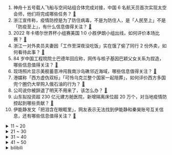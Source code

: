 1. 神舟十五号载人飞船与空间站组合体完成对接，中国 6 名航天员首次实现太空会师，他们将完成哪些任务？ [:link:](https://www.zhihu.com/question/569319581)
2. 浙江宣传称，疫情防控是为了防住病毒，不是为防住人，是「人民至上」不是「防疫至上」，有什么信息值得关注？ [:link:](https://www.zhihu.com/question/569569027)
3. 2022 年卡塔尔世界杯小组赛美国 1:0 小胜伊朗小组出线，如何评价本场比赛？ [:link:](https://www.zhihu.com/question/569606338)
4. 浙江一对外卖员夫妻因「工作至深夜没吃饭」实在饿了偷了同行 2 份外卖，如何看待此事？ [:link:](https://www.zhihu.com/question/569522986)
5. 84 岁中国工程院院士巴德年回应称，网传与核子基因巴颖父女关系为捏造，哪些信息值得关注？ [:link:](https://www.zhihu.com/question/569421596)
6. 现场照片显示美舰蓄意冲闯我南沙岛礁邻近海域，哪些信息值得关注？ [:link:](https://www.zhihu.com/question/569580830)
7. 港媒称「西方虚伪双标」「可怜乌克兰整个国家一起陪葬」，如何评价西方多国兜个圈仍大举购入俄石油的行为？ [:link:](https://www.zhihu.com/question/569580914)
8. 公司说你被辞退了明天不用来了，该怎么办？ [:link:](https://www.zhihu.com/question/555496006)
9. 山东拟投资超 230 亿元建方舱医院，新增隔离床位超 20 万个，对当地疫情防控起到哪些贡献？ [:link:](https://www.zhihu.com/question/569601624)
10. 伊能静发文「把泪含在眼眶里」，网友表示无法找到伊能静和秦昊账号互关信息，还有哪些信息值得关注？ [:link:](https://www.zhihu.com/question/569570801)
<details>
<summary>11 ~ 20</summary>

11. 为什么在二次元发源地的日本，日本社会也会歧视二次元爱好者? [:link:](https://www.zhihu.com/question/565018986)
12. 外交部驳斥「BBC 记者在上海被打」，赵立坚反问「为何每次都是 BBC 在现场出问题」,如何看待此事？ [:link:](https://www.zhihu.com/question/569592214)
13. 国家卫健委表示「对于出具虚假检测报告等行为，坚决依法依规严肃处理，决不姑息」，还有哪些信息值得关注？ [:link:](https://www.zhihu.com/question/569563745)
14. 两天内已经有 6 大银行向 17 家房企提供了超 1.37万亿 的授信额度，房地产要复苏了吗？ [:link:](https://www.zhihu.com/question/569027556)
15. 卡塔尔队三战全败出局创下世界杯东道主最差战绩，如何评价他们在 2022 世界杯上的表现？ [:link:](https://www.zhihu.com/question/569641416)
16. 孩子大二了，还要给生活费吗？为什么？ [:link:](https://www.zhihu.com/question/566918826)
17. 县域经济榜单出炉， 42 地 GDP 超千亿，义乌人均收入超 8.6 万元，还有哪些信息值得关注？ [:link:](https://www.zhihu.com/question/569540417)
18. 各视频平台对于剧集「热度」计算体系不同，媒体评「缺乏公信力，自说自话」，什么样的剧称得上「爆剧」？ [:link:](https://www.zhihu.com/question/569549725)
19. 女子回应卖饼 12 年给弟弟买房买车，如何评价她的行为？ [:link:](https://www.zhihu.com/question/569144990)
20. 2022 年卡塔尔世界杯小组赛拉什福德梅开二度，英格兰 3:0 轻取威尔士，如何评价本场比赛？ [:link:](https://www.zhihu.com/question/569606212)
</details>
<details>
<summary>21 ~ 30</summary>

21. 国务院联防联控机制发布会表示「要精准判定风险区域，封控管理要快封快解、应解尽解」，哪些信息值得关注？ [:link:](https://www.zhihu.com/question/569559663)
22. 如何看待美官员爆料称「俄乌冲突期间，美方曾主动给俄方打过一次军事热线」？这透露了哪些信息？ [:link:](https://www.zhihu.com/question/569530524)
23. 2022 年卡塔尔世界杯上有哪些老将令人印象深刻？ [:link:](https://www.zhihu.com/question/569554766)
24. C919 大型客机获颁生产许可证，15 名飞行员获 C919 型别资质，具有怎样的意义？未来前景如何？ [:link:](https://www.zhihu.com/question/569589901)
25. 送礼有什么潜规则？ [:link:](https://www.zhihu.com/question/560307445)
26. 你会接受平庸的自己吗? [:link:](https://www.zhihu.com/question/569525907)
27. 为什么朋友圈很少晒四年级以上的娃？ [:link:](https://www.zhihu.com/question/462953490)
28. 《西游记》中孙悟空 500 年前可以大闹天宫，为何脱困后被各种坐骑童子「血虐」？ [:link:](https://www.zhihu.com/question/559524217)
29. 为什么足球比赛容易爆冷？而篮球比赛不容易爆冷？ [:link:](https://www.zhihu.com/question/568136397)
30. 如何看待胡锡进建议「各地不要继续大规模建方舱医院，省下的钱用于增加正规医院的床位」？可能带来哪些影响？ [:link:](https://www.zhihu.com/question/569548867)
</details>
<details>
<summary>31 ~ 40</summary>

31. 联防联控发布加强老年人新冠病毒疫苗接种工作方案，要「加快提升80岁以上人群接种率」，哪些信息值得关注？ [:link:](https://www.zhihu.com/question/569557902)
32. 因泄漏超 5 亿用户资料，Meta 被欧洲监管机构罚款 2.65 亿欧元，哪些信息值得关注？ [:link:](https://www.zhihu.com/question/569518037)
33. 9岁女童因不爱学习被妈妈丢高铁站冷静，如何看待这种行为？ [:link:](https://www.zhihu.com/question/569168573)
34. 长大以后，你又爱上了哪些新的美食？ [:link:](https://www.zhihu.com/question/569155404)
35. 「核子基因」核酸检测 7 亿次，为发展代理与网贷合作，背后股权交叉关系复杂，哪些信息值得关注？ [:link:](https://www.zhihu.com/question/569717372)
36. 未来的人看我们当今量子力学会不会像我们看古代「金木水火土」一样可笑？ [:link:](https://www.zhihu.com/question/569216318)
37. 全国多地发布核酸筛查不必全员参与，「应检尽检」也可有例外，透露了哪些信息？ [:link:](https://www.zhihu.com/question/569535300)
38. 11 月 29 日 A 股三大指数高开高走，房地产板块掀涨停潮，哪些信息值得关注？ [:link:](https://www.zhihu.com/question/569556185)
39. 如何评价Faker与T1续约至2025年？ [:link:](https://www.zhihu.com/question/569388212)
40. 2022 年卡塔尔世界杯小组赛荷兰 2:0 卡塔尔，以小组第一出线，如何评价本场比赛？ [:link:](https://www.zhihu.com/question/569606087)
</details>
<details>
<summary>41 ~ 50</summary>

41. 男子图书馆给陌生女孩放不雅视频，被呵斥后回怼「你心理素质太差」，如何看待此事件？ [:link:](https://www.zhihu.com/question/569329038)
42. 如何看待天涯论坛一度无法访问？关联风险 1883 条，留给天涯的时间还有多久？你有哪些关于它的记忆？ [:link:](https://www.zhihu.com/question/569336958)
43. 神舟十五号发射场夜间最低气温降至 -20℃，为何选在这个时间发射？火箭发射对气象条件有哪些要求？ [:link:](https://www.zhihu.com/question/569403190)
44. 乌鲁木齐对低收入、无收入等群众给予 300 元一次性生活救助，哪些信息值得关注？ [:link:](https://www.zhihu.com/question/569539629)
45. 2022 年卡塔尔世界杯小组赛塞内加尔 2:1 险胜厄瓜多尔力压对手出线，如何评价本场比赛？ [:link:](https://www.zhihu.com/question/569606147)
46. 神舟十五号发射后，空间站将实现首次两艘载人船停靠，将起到哪些作用？ [:link:](https://www.zhihu.com/question/569406160)
47. 德政客称单极世界正在向多极转变，德国不应再当「美国附庸」，哪些信息值得关注？ [:link:](https://www.zhihu.com/question/569574162)
48. 劳荣枝案二审再审前，其哥哥称改判可能性极大，劳荣枝案可能改判吗？如何从法律角度解读? [:link:](https://www.zhihu.com/question/569568062)
49. 日媒称全球央行大举买进黄金，今年黄金购买量将创 20 世纪 60 年代以来最高水平，哪些信息值得关注？ [:link:](https://www.zhihu.com/question/568998423)
50. 如何看待 80 后 90 后是个人养老金基金购买主力？有哪些信息值得关注？你有养老规划吗？ [:link:](https://www.zhihu.com/question/569521159)
</details><details>
<summary>bilibili</summary>

1. 自己做个深渊茶几，好像在家打了两口井 [:link:](//www.bilibili.com/video/BV1AG411F7eF)
2. 关于我连夜去上海找甲方要92万片卫生巾这件事 [:link:](//www.bilibili.com/video/BV1BG4y197a8)
3. 【亮记生物鉴定】网络热传生物鉴定44 [:link:](//www.bilibili.com/video/BV16d4y1x7TD)
4. 点进来爽！《每个眼神都只身荒野》宋亚轩炸翻舞台！ [:link:](//www.bilibili.com/video/BV12g411p7N3)
5. 《赌球心态大赏》 [:link:](//www.bilibili.com/video/BV1FR4y1Z7RV)
6. 致敬经典！马嘉祺翻唱亚洲第一男高音张雨生《我期待》 [:link:](//www.bilibili.com/video/BV1xG411M7hX)
7. 50斤蔬菜能做出多少蔬菜粉？帅小伙买来尝试，发现.... [:link:](//www.bilibili.com/video/BV12d4y1t7a8)
8. 为了守护学校我成为了偶像，但老师版。 [:link:](//www.bilibili.com/video/BV1RR4y1o7Eo)
9. 买游艇为何买椟还珠？【小约翰】 [:link:](//www.bilibili.com/video/BV1Je4y1W7Qn)
10. 春节联欢晚会宿舍分会场 [:link:](//www.bilibili.com/video/BV1bD4y1e75R)
<details>
<summary>11 ~ 20</summary>

11. 我收容了MC主世界的所有BOSS！！！ [:link:](//www.bilibili.com/video/BV1aP4y1X7XU)
12. 自制可以辅助做菜按摩的机械外骨骼 [:link:](//www.bilibili.com/video/BV16P411u7df)
13. 全村吃席 我坐小孩那桌 [:link:](//www.bilibili.com/video/BV1XW4y1H7Ap)
14. 当代愚公移山，削平1250座山，用凿子凿出的红旗渠 [:link:](//www.bilibili.com/video/BV1eD4y1e7MB)
15. 悲壮！武松断臂！百战英雄士，生平志未降！《水浒传》P48 [:link:](//www.bilibili.com/video/BV1m44y1X7da)
16. 头 号 洒 家 [:link:](//www.bilibili.com/video/BV1zg411p7Hp)
17. 密室员工:“放心，我很敬业的” [:link:](//www.bilibili.com/video/BV13W4y1s7Y6)
18. ⚡反 向 广 告⚡ [:link:](//www.bilibili.com/video/BV14e4y1g7yD)
19. 今天给年轻的南美自助餐老板上一课 [:link:](//www.bilibili.com/video/BV11W4y1H7Q3)
20. 大炮！不许这样对你空叔叔！ [:link:](//www.bilibili.com/video/BV1ZR4y1o7Co)
</details>
<details>
<summary>21 ~ 30</summary>

21. 《自由之摇》 [:link:](//www.bilibili.com/video/BV1je4y1g7i9)
22. 以前没发现我家原来这么穷 [:link:](//www.bilibili.com/video/BV1cK411R7vC)
23. 我带过的奇葩游客 [:link:](//www.bilibili.com/video/BV1J44y1X7dr)
24. 【危机合约#11】赝波强杀 危机等级36 “不畏苦暗” [:link:](//www.bilibili.com/video/BV1V44y1D7kX)
25. Red Velvet《Birthday》MV [:link:](//www.bilibili.com/video/BV1ZP4y1X7qV)
26. 老交警：事故现场很多都是后脑开花 [:link:](//www.bilibili.com/video/BV1QP4y1R74y)
27. 好彩无借力，何以落九天 [:link:](//www.bilibili.com/video/BV1pY411d7fw)
28. 一年未见地雷怀孕，漠叔不认帐了 [:link:](//www.bilibili.com/video/BV1gM411k7HC)
29. 无屏风表演《口技》还原文言文 ！！！ [:link:](//www.bilibili.com/video/BV1JD4y1e7Q4)
30. 千万别找有女友的兄弟pk这些问题！！！！ [:link:](//www.bilibili.com/video/BV1E44y1Q7Zg)
</details>
<details>
<summary>31 ~ 40</summary>

31. 【原神】摆拍狂魔「奇妙的待机动画互动4.0」 [:link:](//www.bilibili.com/video/BV1Sg411p7uC)
32. 全球十大自助餐！顶级鱼子酱海鲜随便吃！500一位能吃回本吗 [:link:](//www.bilibili.com/video/BV1TK411R7EL)
33. 万物皆可名画 [:link:](//www.bilibili.com/video/BV19G4y1d7LF)
34. 最快抗塔世界纪录：2分13秒！仅存在一瞬的完美时机！！ [:link:](//www.bilibili.com/video/BV16D4y1e7S8)
35. “来查我们家！”好的，收到～ [:link:](//www.bilibili.com/video/BV1AM411k7Xu)
36. 我见过候鸟就这么去了南方 [:link:](//www.bilibili.com/video/BV1AW4y1s71D)
37. 《水果社交》 [:link:](//www.bilibili.com/video/BV15W4y1p7Dx)
38. 今天晚生吃包谷饭下盘折耳根～ [:link:](//www.bilibili.com/video/BV1bY411d7E6)
39. ⚡️监 狱 哥 哥⚡️ [:link:](//www.bilibili.com/video/BV1e8411L7CH)
40. 【STN快报6.5季15】AI都能作曲了，什么时候能写快报 [:link:](//www.bilibili.com/video/BV1SW4y1H7H4)
</details>
<details>
<summary>41 ~ 50</summary>

41. 绝了！好吃到爆！【肥牛白菜千层锅】一锅鲜到眉毛掉！ [:link:](//www.bilibili.com/video/BV1kW4y1H77k)
42. 90后爸妈是怎么教育小孩的？ [:link:](//www.bilibili.com/video/BV1Nd4y147CM)
43. 15岁三套换装全曲翻跳hype boy｜带你沉浸式参观美高校园 解锁新发型！！ [:link:](//www.bilibili.com/video/BV1SP411u7fz)
44. 羊村（2） [:link:](//www.bilibili.com/video/BV1yG4y1R7aA)
45. 上美影 联手 vivo 挑战《哪吒闹海》皮影戏 [:link:](//www.bilibili.com/video/BV1fG411M7Mr)
46. 日本队派出了波风水门以及... [:link:](//www.bilibili.com/video/BV1MG4y157hy)
47. 芬兰一家人血战东北烤肉到场面失控！流汁宽粉嗦到上头吃嗨了！狂曝侄女恋情细节收都收不住！ [:link:](//www.bilibili.com/video/BV1dG4y1V7Qp)
48. 某瓣9.0，据说看了一遍就不想再看的电影，艾德里安·布洛迪封神之作《超脱》 [:link:](//www.bilibili.com/video/BV1Ee4y1g7b1)
49. 姜 太 公 钓 鱼 [:link:](//www.bilibili.com/video/BV1xd4y1x7Mb)
50. 大连.品海楼  厨子探店¥1？11 [:link:](//www.bilibili.com/video/BV1SD4y1e7o3)
</details>
<details>
<summary>51 ~ 60</summary>

51. 废物的养成 [:link:](//www.bilibili.com/video/BV1BP4y1X72g)
52. “咱B站粉丝1000万了？赶紧做个视频！急！” [:link:](//www.bilibili.com/video/BV1bD4y1v7bz)
53. 一周后，深挖网易暴雪分手事件真实内幕，后续可能，国服玩家何去何从？ [:link:](//www.bilibili.com/video/BV1TK411R7yu)
54. 朋友们都说，我这脚法不去踢足球可惜了！我觉得专业的人应该做专业的事情，我可以画踢足球！ [:link:](//www.bilibili.com/video/BV1vv4y127rR)
55. 少佐，请给我命令。 [:link:](//www.bilibili.com/video/BV1VG411F71s)
56. 猛男就该肚大大！世界杯球迷主题曲 [:link:](//www.bilibili.com/video/BV1mW4y1H7rf)
57. 一次学会热菜常用六种汁，你已经是一个高手了 [:link:](//www.bilibili.com/video/BV1jR4y1Z76q)
58. 唐僧：女妖怪？无所谓，我会出手! [:link:](//www.bilibili.com/video/BV1Qg411p7mX)
59. 星期三，我的嘴替！ [:link:](//www.bilibili.com/video/BV11P411u7Zx)
60. 含 妈 量 不 足 [:link:](//www.bilibili.com/video/BV11P4y1R7cq)
</details>
<details>
<summary>61 ~ 70</summary>

61. 年度最奇葩手机？价值30w的小米12S Ultra概念版上手 [:link:](//www.bilibili.com/video/BV18v4y1d72R)
62. 【36氪】为什么我们看病花了这么多钱，医院依旧不挣钱？ [:link:](//www.bilibili.com/video/BV1RK411d7KD)
63. 男性可以娶4个老婆？想去卡塔尔打工？别再瞎吹这个石油帝国了！【洞察社会系列80】 [:link:](//www.bilibili.com/video/BV1TK411R7bN)
64. 吴亦凡在中国坐牢13年已经算幸运的了！哎 希望出来可以有机会改过自新吧 [:link:](//www.bilibili.com/video/BV1gK411R7Rt)
65. 蓝 色 妖 姬 是 怎 样 炼 成 的 [:link:](//www.bilibili.com/video/BV1qe4y1g77n)
66. 单身四十多年体重两百多斤，他与这个世界格格不入 [:link:](//www.bilibili.com/video/BV1rW4y1H7vU)
67. 社 交 悍 匪 x3 [:link:](//www.bilibili.com/video/BV18G4y157nW)
68. “短短几秒钟 心动了六次” [:link:](//www.bilibili.com/video/BV1q84y1r7pu)
69. 顶级饭店的糖醋排骨秘方，没想到这么简单！秘诀只有这2点！ [:link:](//www.bilibili.com/video/BV17e4y1g76f)
70. 为了烤苕皮做了一桌菜！英国公婆无法抗拒的街头小吃！ [:link:](//www.bilibili.com/video/BV1YP411u7G2)
</details>
<details>
<summary>71 ~ 80</summary>

71. 这都是啥...？厕纸地狱！2023年1月新番导视！【泛式】 [:link:](//www.bilibili.com/video/BV1RW4y1H7hL)
72. 22年前他花10分钟写的歌，我一听就是20年。 [:link:](//www.bilibili.com/video/BV12P411u7en)
73. 当北京人没了儿化音 [:link:](//www.bilibili.com/video/BV1Ud4y1t7Fn)
74. 追  踪  导  弹  ！【C4快乐阴人流#35】 [:link:](//www.bilibili.com/video/BV1UG4y1d7AZ)
75. 骑行流浪川西，住进地下涵洞，收拾一番涵洞变成完美庇护所 [:link:](//www.bilibili.com/video/BV1eY411d7NE)
76. 求求你别玩假原神了！这才是真原神！草神逆袭！ [:link:](//www.bilibili.com/video/BV1v84y1r7sR)
77. 谢幕 || 夷陵大火，永安托孤，老兵不死，只是凋零 [:link:](//www.bilibili.com/video/BV1Ve4y1g7ax)
78. 执法人员：我是来干啥的来着？ [:link:](//www.bilibili.com/video/BV1Wg411W73Z)
79. 《 中 国 的 水 墨 画 还 是 画 保 守 了 》｜ Mavic 3 [:link:](//www.bilibili.com/video/BV1L24y1C7ai)
80. 《 白 蛇 的 替 身 小 卖 部 3.0 》 [:link:](//www.bilibili.com/video/BV1cD4y1v7bQ)
</details>
<details>
<summary>81 ~ 90</summary>

81. 势利的阿真惹众怒 [:link:](//www.bilibili.com/video/BV1BD4y1e7CT)
82. 童年拆楼游戏的最终结局是什么？玩到最后竟让我泪目 [:link:](//www.bilibili.com/video/BV1KW4y1s79M)
83. 大庆赶海，退潮后捡到一只钩子直接钓大蛏子，比撒盐还要轻松 [:link:](//www.bilibili.com/video/BV1n44y1D71K)
84. 小猫咪打架能有多上头？吃了暗亏的喵师傅，还爆了件“装备”！ [:link:](//www.bilibili.com/video/BV1f24y1C7Ms)
85. 中国联通：世界杯期间谨防电信诈骗！ [:link:](//www.bilibili.com/video/BV1GR4y1Z7JS)
86. 真实！呆在普通中学和重点中学的区别！ [:link:](//www.bilibili.com/video/BV1JK411o7J7)
87. 帮不了你上清北，但985没问题 [:link:](//www.bilibili.com/video/BV1yW4y1H7f2)
88. 我不管你的酒店有多高档，我只知道它的地板沾了水就一定滑！ [:link:](//www.bilibili.com/video/BV1K841177zM)
89. “进去了一个，还有一窝” [:link:](//www.bilibili.com/video/BV1cd4y1b7aY)
90. 不当人之风光大葬 [:link:](//www.bilibili.com/video/BV1984y1r7xo)
</details>
<details>
<summary>91 ~ 100</summary>

91. 我社死了！上网课用夹子音吸猫发现没关麦！！！！ [:link:](//www.bilibili.com/video/BV1nD4y1v7Lr)
92. 一个斯拉夫女人的告别 [:link:](//www.bilibili.com/video/BV1F3411f7cw)
93. 【医学博士】危急情况如何自救？I 这条视频关键时刻能救你一命 [:link:](//www.bilibili.com/video/BV1N84y1y7qz)
94. 把名梗图让AI绘画三次后你还猜得出吗？ [:link:](//www.bilibili.com/video/BV11e4y1g7Qw)
95. 剧TOP：这里就是我钮祜禄•如玥的坟墓！TVB绝唱大戏《金枝欲孽》P6（大结局） [:link:](//www.bilibili.com/video/BV19K41197PM)
96. 我刚付钱买了炒粉和手抓饼 结果老板跑路了 我只能一路追着饭跑 [:link:](//www.bilibili.com/video/BV1qg411p7B2)
97. 世 界 杯.exe [:link:](//www.bilibili.com/video/BV1QK41197sz)
98. 临走前再给奶妈做一次蛋糕，这次就用奶奶家里的东西来完成！农村老家都能做的蛋糕，你一定能搞定！ [:link:](//www.bilibili.com/video/BV12P411u7fY)
99. 沙漠猫：我们把毒蛇当辣条吃，超凶哒! [:link:](//www.bilibili.com/video/BV1UP4y1X7Et)
100. 咱就是说，原来速冻饺子这样煮就不会破皮呀，下次煮饺子的时候试试！#娱乐评论大赏 #饺子 #速冻饺子 [:link:](//www.bilibili.com/video/BV1kD4y1e7XB)
</details></details>